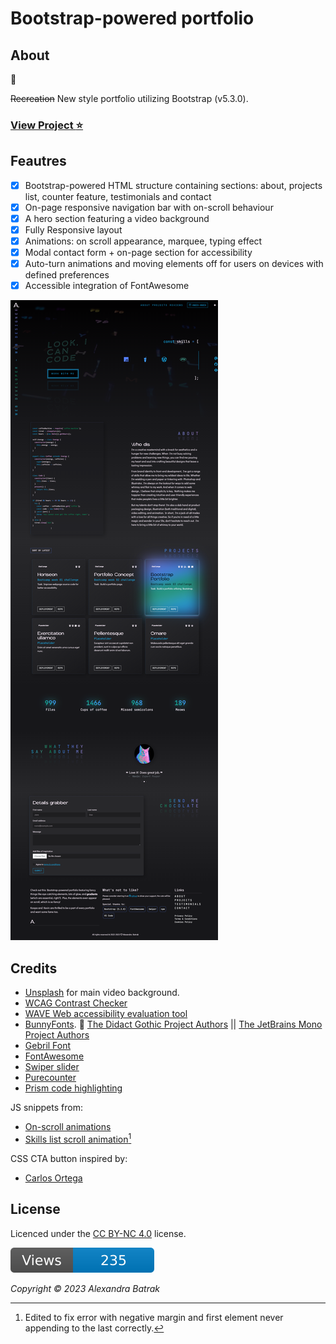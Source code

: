 # Bootstrap-powered portfolio

## About

:black_heart:

~~Recreation~~ New style portfolio utilizing Bootstrap (v5.3.0).

### [View Project :star:](https://alexandrabatrak.github.io/bootstrap-portfolio/)

## Feautres

- [x] Bootstrap-powered HTML structure containing sections: about, projects list, counter feature, testimonials and contact
- [x] On-page responsive navigation bar with on-scroll behaviour
- [x] A hero section featuring a video background
- [x] Fully Responsive layout
- [x] Animations: on scroll appearance, marquee, typing effect
- [x] Modal contact form + on-page section for accessibility
- [x] Auto-turn animations and moving elements off for users on devices with defined preferences
- [x] Accessible integration of FontAwesome

![Screenshot of Bootstrap Portfolio](./dist/images/screenshot.png)

## Credits

- [Unsplash](https://unsplash.com/) for main video background.
- [WCAG Contrast Checker](https://webaim.org/resources/contrastchecker/)
- [WAVE Web accessibility evaluation tool](https://wave.webaim.org/)
- [BunnyFonts](https://fonts.bunny.net/). :rabbit2: [The Didact Gothic Project Authors](mailto:il.basso.buffo@gmail.com) || [The JetBrains Mono Project Authors](https://github.com/JetBrains/JetBrainsMono)
- [Gebril Font](https://www.creativefabrica.com/product/gerbil/ref/78781/)
- [FontAwesome](https://fontawesome.com/)
- [Swiper slider](https://swiperjs.com/get-started)
- [Purecounter](https://github.com/srexi/purecounterjs)
- [Prism code highlighting](https://prismjs.com/)

JS snippets from:

- [On-scroll animations](https://dev.to/miacan2021/fade-in-animation-on-scroll-with-intersectionobserver-vanilla-js-4p27)
- [Skills list scroll animation](https://codepen.io/tmhrtwg/pen/PvywxY)[^1]

CSS CTA button inspired by:

- [Carlos Ortega](https://codepen.io/Carlos1162/pen/eJdLXa)

## License

Licenced under the [CC BY-NC 4.0](https://creativecommons.org/licenses/by-nc/4.0/) license.

[![Image of github-profile-views-counter](https://github.com/alexandrabatrak/github-profile-views-counter/blob/master/svg/580090437/badge.svg)](https://github.com/alexandrabatrak/github-profile-views-counter/blob/master/readme/580090437/week.md)

[^1]: Edited to fix error with negative margin and first element never appending to the last correctly.

_Copyright © 2023 Alexandra Batrak_
